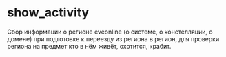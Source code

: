 # show_activity
Сбор информации о регионе eveonline (о системе, о констелляции, о домене) при подготовке к переезду из региона в регион, для проверки региона на предмет кто в нём живёт, охотится, крабит.
